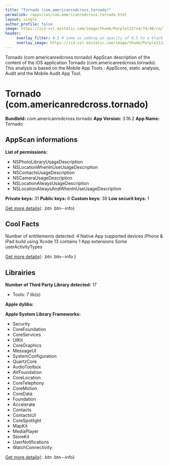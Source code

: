 ```yaml
---
title: "Tornado (com.americanredcross.tornado)"
permalink: /apps/ios/com.americanredcross.tornado.html
layout: single
author_profile: false
image: https://is3-ssl.mzstatic.com/image/thumb/Purple112/v4/7d/48/ca/7d48cac4-3fa0-0418-2c35-b22c69e68463/AppIcon-1x_U007emarketing-0-7-0-sRGB-85-220.png/512x512bb.jpg
header: 
     overlay_filter: 0.5 # same as adding an opacity of 0.5 to a black background
     overlay_image: https://is3-ssl.mzstatic.com/image/thumb/Purple112/v4/7d/48/ca/7d48cac4-3fa0-0418-2c35-b22c69e68463/AppIcon-1x_U007emarketing-0-7-0-sRGB-85-220.png/512x512bb.jpg
---
```

Tornado (com.americanredcross.tornado) AppScan description of the content of the iOS application Tornado (com.americanredcross.tornado). This analysis is based on the Mobile App Tools : AppScore, static analysis, Audit and the Mobile Audit App Tool.

# Tornado (com.americanredcross.tornado)

**BundleId:** com.americanredcross.tornado
**App Version:** 3.16.2
**App Name:** Tornado


## AppScan informations 

**List of permissions:** 
- NSPhotoLibraryUsageDescription
- NSLocationWhenInUseUsageDescription
- NSContactsUsageDescription
- NSCameraUsageDescription
- NSLocationAlwaysUsageDescription
- NSLocationAlwaysAndWhenInUseUsageDescription
  
  
**Private keys:** 31
**Public keys:** 6
**Custom keys:** 38
**Low securit keys:** 1
  
[Get more details](/pricing.html){: .btn .btn--info}

## Cool Facts

Number of entitlements detected: 4
Native App
supported devices iPhone & iPad
build using Xcode 13
contains 1 App extensions
Some userActivityTypes
  
[Get more details](/pricing.html){: .btn .btn--info }

## Librairies 
**Number of Third Party Library detected:** 17
- Tools: 7 lib(s)


**Apple dylibs:**


**Apple System Library Frameworks:**
- Security
- CoreFoundation
- CoreServices
- UIKit
- CoreGraphics
- MessageUI
- SystemConfiguration
- QuartzCore
- AudioToolbox
- AVFoundation
- CoreLocation
- CoreTelephony
- CoreMotion
- CoreData
- Foundation
- Accelerate
- Contacts
- ContactsUI
- CoreSpotlight
- MapKit
- MediaPlayer
- StoreKit
- UserNotifications
- WatchConnectivity


  
[Get more details](/pricing.html){: .btn .btn--info}

